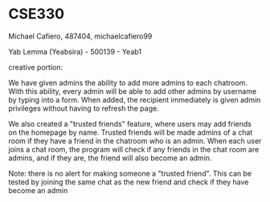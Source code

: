 # CSE330
Michael Cafiero, 487404, michaelcafiero99

Yab Lemma (Yeabsira) - 500139 - Yeab1 

creative portion:

We have given admins the ability to add more admins to each chatroom. With this ability, every admin will be able to add other admins by username by typing into a form. When added, the recipient immediately is given admin privileges without having to refresh the page.

We also created a "trusted friends" feature, where users may add friends on the homepage by name. Trusted friends will be made admins of a chat room if they have a friend in the chatroom who is an admin. When each user joins a chat room, the program will check if any friends in the chat room are admins, and if they are, the friend will also become an admin.



Note: there is no alert for making someone a "trusted friend". This can be tested by joining the same chat as the new friend and check if they have become an admin
